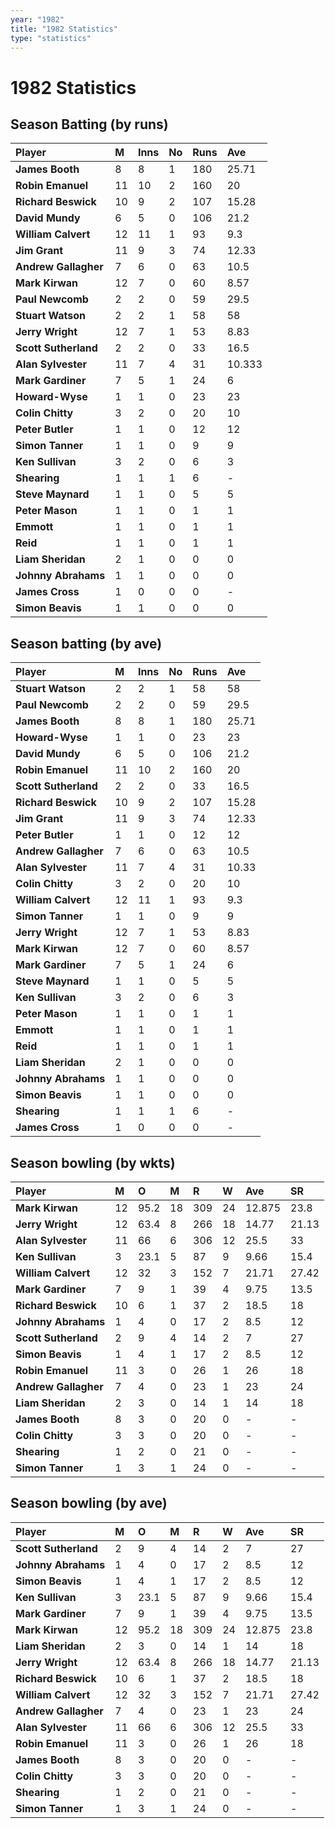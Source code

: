 ---year: "1982"title: "1982 Statistics"type: "statistics"---# 1982 Statistics## Season Batting (by runs)| Player | M | Inns | No | Runs | Ave ||:--|:--|:--|:--|:--|:--|| **James Booth** | 8 | 8 | 1 | 180 | 25.71 || **Robin Emanuel** | 11 | 10 | 2 | 160 | 20 || **Richard Beswick** | 10 | 9 | 2 | 107 | 15.28 || **David Mundy** | 6 | 5 | 0 | 106 | 21.2 || **William Calvert** | 12 | 11 | 1 | 93 | 9.3 || **Jim Grant** | 11 | 9 | 3 | 74 | 12.33 || **Andrew Gallagher** | 7 | 6 | 0 | 63 | 10.5 || **Mark Kirwan** | 12 | 7 | 0 | 60 | 8.57 || **Paul Newcomb** | 2 | 2 | 0 | 59 | 29.5 || **Stuart Watson** | 2 | 2 | 1 | 58 | 58 || **Jerry Wright** | 12 | 7 | 1 | 53 | 8.83 || **Scott Sutherland** | 2 | 2 | 0 | 33 | 16.5 || **Alan Sylvester** | 11 | 7 | 4 | 31 | 10.333 || **Mark Gardiner** | 7 | 5 | 1 | 24 | 6 || **Howard-Wyse** | 1 | 1 | 0 | 23 | 23 || **Colin Chitty** | 3 | 2 | 0 | 20 | 10 || **Peter Butler** | 1 | 1 | 0 | 12 | 12 || **Simon Tanner** | 1 | 1 | 0 | 9 | 9 || **Ken Sullivan** | 3 | 2 | 0 | 6 | 3 || **Shearing** | 1 | 1 | 1 | 6 | - || **Steve Maynard** | 1 | 1 | 0 | 5 | 5 || **Peter Mason** | 1 | 1 | 0 | 1 | 1 || **Emmott** | 1 | 1 | 0 | 1 | 1 || **Reid** | 1 | 1 | 0 | 1 | 1 || **Liam Sheridan** | 2 | 1 | 0 | 0 | 0 || **Johnny Abrahams** | 1 | 1 | 0 | 0 | 0 || **James Cross** | 1 | 0 | 0 | 0 | - || **Simon Beavis** | 1 | 1 | 0 | 0 | 0 |## Season batting (by ave)| Player | M | Inns | No | Runs | Ave ||:--|:--|:--|:--|:--|:--|| **Stuart Watson** | 2 | 2 | 1 | 58 | 58 || **Paul Newcomb** | 2 | 2 | 0 | 59 | 29.5 || **James Booth** | 8 | 8 | 1 | 180 | 25.71 || **Howard-Wyse** | 1 | 1 | 0 | 23 | 23 || **David Mundy** | 6 | 5 | 0 | 106 | 21.2 || **Robin Emanuel** | 11 | 10 | 2 | 160 | 20 || **Scott Sutherland** | 2 | 2 | 0 | 33 | 16.5 || **Richard Beswick** | 10 | 9 | 2 | 107 | 15.28 || **Jim Grant** | 11 | 9 | 3 | 74 | 12.33 || **Peter Butler** | 1 | 1 | 0 | 12 | 12 || **Andrew Gallagher** | 7 | 6 | 0 | 63 | 10.5 || **Alan Sylvester** | 11 | 7 | 4 | 31 | 10.33 || **Colin Chitty** | 3 | 2 | 0 | 20 | 10 || **William Calvert** | 12 | 11 | 1 | 93 | 9.3 || **Simon Tanner** | 1 | 1 | 0 | 9 | 9 || **Jerry Wright** | 12 | 7 | 1 | 53 | 8.83 || **Mark Kirwan** | 12 | 7 | 0 | 60 | 8.57 || **Mark Gardiner** | 7 | 5 | 1 | 24 | 6 || **Steve Maynard** | 1 | 1 | 0 | 5 | 5 || **Ken Sullivan** | 3 | 2 | 0 | 6 | 3 || **Peter Mason** | 1 | 1 | 0 | 1 | 1 || **Emmott** | 1 | 1 | 0 | 1 | 1 || **Reid** | 1 | 1 | 0 | 1 | 1 || **Liam Sheridan** | 2 | 1 | 0 | 0 | 0 || **Johnny Abrahams** | 1 | 1 | 0 | 0 | 0 || **Simon Beavis** | 1 | 1 | 0 | 0 | 0 || **Shearing** | 1 | 1 | 1 | 6 | - || **James Cross** | 1 | 0 | 0 | 0 | - |## Season bowling (by wkts)| Player | M | O | M | R | W | Ave | SR ||:---|:---|:---|:---|:---|:---|:---|:---|| **Mark Kirwan** | 12 | 95.2 | 18 | 309 | 24 | 12.875 | 23.8 || **Jerry Wright** | 12 | 63.4 | 8 | 266 | 18 | 14.77 | 21.13 || **Alan Sylvester** | 11 | 66 | 6 | 306 | 12 | 25.5 | 33 || **Ken Sullivan** | 3 | 23.1 | 5 | 87 | 9 | 9.66 | 15.4 || **William Calvert** | 12 | 32 | 3 | 152 | 7 | 21.71 | 27.42 || **Mark Gardiner** | 7 | 9 | 1 | 39 | 4 | 9.75 | 13.5 || **Richard Beswick** | 10 | 6 | 1 | 37 | 2 | 18.5 | 18 || **Johnny Abrahams** | 1 | 4 | 0 | 17 | 2 | 8.5 | 12 || **Scott Sutherland** | 2 | 9 | 4 | 14 | 2 | 7 | 27 || **Simon Beavis** | 1 | 4 | 1 | 17 | 2 | 8.5 | 12 || **Robin Emanuel** | 11 | 3 | 0 | 26 | 1 | 26 | 18 || **Andrew Gallagher** | 7 | 4 | 0 | 23 | 1 | 23 | 24 || **Liam Sheridan** | 2 | 3 | 0 | 14 | 1 | 14 | 18 || **James Booth** | 8 | 3 | 0 | 20 | 0 | - | - || **Colin Chitty** | 3 | 3 | 0 | 20 | 0 | - | - || **Shearing** | 1 | 2 | 0 | 21 | 0 | - | - || **Simon Tanner** | 1 | 3 | 1 | 24 | 0 | - | - |## Season bowling (by ave)| Player | M | O | M | R | W | Ave | SR ||:---|:---|:---|:---|:---|:---|:---|:---|| **Scott Sutherland** | 2 | 9 | 4 | 14 | 2 | 7 | 27 || **Johnny Abrahams** | 1 | 4 | 0 | 17 | 2 | 8.5 | 12 || **Simon Beavis** | 1 | 4 | 1 | 17 | 2 | 8.5 | 12 || **Ken Sullivan** | 3 | 23.1 | 5 | 87 | 9 | 9.66 | 15.4 || **Mark Gardiner** | 7 | 9 | 1 | 39 | 4 | 9.75 | 13.5 || **Mark Kirwan** | 12 | 95.2 | 18 | 309 | 24 | 12.875 | 23.8 || **Liam Sheridan** | 2 | 3 | 0 | 14 | 1 | 14 | 18 || **Jerry Wright** | 12 | 63.4 | 8 | 266 | 18 | 14.77 | 21.13 || **Richard Beswick** | 10 | 6 | 1 | 37 | 2 | 18.5 | 18 || **William Calvert** | 12 | 32 | 3 | 152 | 7 | 21.71 | 27.42 || **Andrew Gallagher** | 7 | 4 | 0 | 23 | 1 | 23 | 24 || **Alan Sylvester** | 11 | 66 | 6 | 306 | 12 | 25.5 | 33 || **Robin Emanuel** | 11 | 3 | 0 | 26 | 1 | 26 | 18 || **James Booth** | 8 | 3 | 0 | 20 | 0 | - | - || **Colin Chitty** | 3 | 3 | 0 | 20 | 0 | - | - || **Shearing** | 1 | 2 | 0 | 21 | 0 | - | - || **Simon Tanner** | 1 | 3 | 1 | 24 | 0 | - | - |